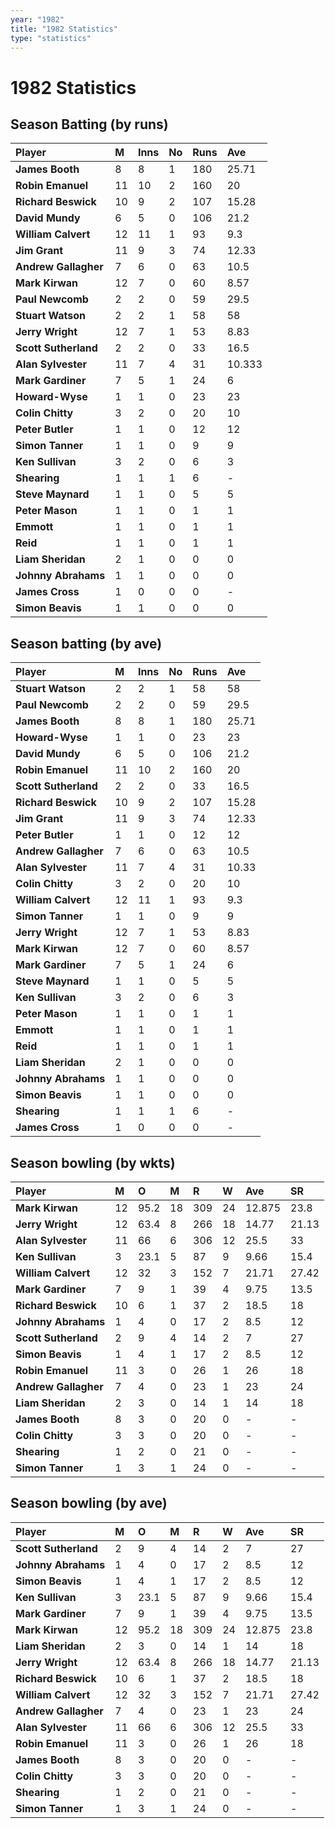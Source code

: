 ---year: "1982"title: "1982 Statistics"type: "statistics"---# 1982 Statistics## Season Batting (by runs)| Player | M | Inns | No | Runs | Ave ||:--|:--|:--|:--|:--|:--|| **James Booth** | 8 | 8 | 1 | 180 | 25.71 || **Robin Emanuel** | 11 | 10 | 2 | 160 | 20 || **Richard Beswick** | 10 | 9 | 2 | 107 | 15.28 || **David Mundy** | 6 | 5 | 0 | 106 | 21.2 || **William Calvert** | 12 | 11 | 1 | 93 | 9.3 || **Jim Grant** | 11 | 9 | 3 | 74 | 12.33 || **Andrew Gallagher** | 7 | 6 | 0 | 63 | 10.5 || **Mark Kirwan** | 12 | 7 | 0 | 60 | 8.57 || **Paul Newcomb** | 2 | 2 | 0 | 59 | 29.5 || **Stuart Watson** | 2 | 2 | 1 | 58 | 58 || **Jerry Wright** | 12 | 7 | 1 | 53 | 8.83 || **Scott Sutherland** | 2 | 2 | 0 | 33 | 16.5 || **Alan Sylvester** | 11 | 7 | 4 | 31 | 10.333 || **Mark Gardiner** | 7 | 5 | 1 | 24 | 6 || **Howard-Wyse** | 1 | 1 | 0 | 23 | 23 || **Colin Chitty** | 3 | 2 | 0 | 20 | 10 || **Peter Butler** | 1 | 1 | 0 | 12 | 12 || **Simon Tanner** | 1 | 1 | 0 | 9 | 9 || **Ken Sullivan** | 3 | 2 | 0 | 6 | 3 || **Shearing** | 1 | 1 | 1 | 6 | - || **Steve Maynard** | 1 | 1 | 0 | 5 | 5 || **Peter Mason** | 1 | 1 | 0 | 1 | 1 || **Emmott** | 1 | 1 | 0 | 1 | 1 || **Reid** | 1 | 1 | 0 | 1 | 1 || **Liam Sheridan** | 2 | 1 | 0 | 0 | 0 || **Johnny Abrahams** | 1 | 1 | 0 | 0 | 0 || **James Cross** | 1 | 0 | 0 | 0 | - || **Simon Beavis** | 1 | 1 | 0 | 0 | 0 |## Season batting (by ave)| Player | M | Inns | No | Runs | Ave ||:--|:--|:--|:--|:--|:--|| **Stuart Watson** | 2 | 2 | 1 | 58 | 58 || **Paul Newcomb** | 2 | 2 | 0 | 59 | 29.5 || **James Booth** | 8 | 8 | 1 | 180 | 25.71 || **Howard-Wyse** | 1 | 1 | 0 | 23 | 23 || **David Mundy** | 6 | 5 | 0 | 106 | 21.2 || **Robin Emanuel** | 11 | 10 | 2 | 160 | 20 || **Scott Sutherland** | 2 | 2 | 0 | 33 | 16.5 || **Richard Beswick** | 10 | 9 | 2 | 107 | 15.28 || **Jim Grant** | 11 | 9 | 3 | 74 | 12.33 || **Peter Butler** | 1 | 1 | 0 | 12 | 12 || **Andrew Gallagher** | 7 | 6 | 0 | 63 | 10.5 || **Alan Sylvester** | 11 | 7 | 4 | 31 | 10.33 || **Colin Chitty** | 3 | 2 | 0 | 20 | 10 || **William Calvert** | 12 | 11 | 1 | 93 | 9.3 || **Simon Tanner** | 1 | 1 | 0 | 9 | 9 || **Jerry Wright** | 12 | 7 | 1 | 53 | 8.83 || **Mark Kirwan** | 12 | 7 | 0 | 60 | 8.57 || **Mark Gardiner** | 7 | 5 | 1 | 24 | 6 || **Steve Maynard** | 1 | 1 | 0 | 5 | 5 || **Ken Sullivan** | 3 | 2 | 0 | 6 | 3 || **Peter Mason** | 1 | 1 | 0 | 1 | 1 || **Emmott** | 1 | 1 | 0 | 1 | 1 || **Reid** | 1 | 1 | 0 | 1 | 1 || **Liam Sheridan** | 2 | 1 | 0 | 0 | 0 || **Johnny Abrahams** | 1 | 1 | 0 | 0 | 0 || **Simon Beavis** | 1 | 1 | 0 | 0 | 0 || **Shearing** | 1 | 1 | 1 | 6 | - || **James Cross** | 1 | 0 | 0 | 0 | - |## Season bowling (by wkts)| Player | M | O | M | R | W | Ave | SR ||:---|:---|:---|:---|:---|:---|:---|:---|| **Mark Kirwan** | 12 | 95.2 | 18 | 309 | 24 | 12.875 | 23.8 || **Jerry Wright** | 12 | 63.4 | 8 | 266 | 18 | 14.77 | 21.13 || **Alan Sylvester** | 11 | 66 | 6 | 306 | 12 | 25.5 | 33 || **Ken Sullivan** | 3 | 23.1 | 5 | 87 | 9 | 9.66 | 15.4 || **William Calvert** | 12 | 32 | 3 | 152 | 7 | 21.71 | 27.42 || **Mark Gardiner** | 7 | 9 | 1 | 39 | 4 | 9.75 | 13.5 || **Richard Beswick** | 10 | 6 | 1 | 37 | 2 | 18.5 | 18 || **Johnny Abrahams** | 1 | 4 | 0 | 17 | 2 | 8.5 | 12 || **Scott Sutherland** | 2 | 9 | 4 | 14 | 2 | 7 | 27 || **Simon Beavis** | 1 | 4 | 1 | 17 | 2 | 8.5 | 12 || **Robin Emanuel** | 11 | 3 | 0 | 26 | 1 | 26 | 18 || **Andrew Gallagher** | 7 | 4 | 0 | 23 | 1 | 23 | 24 || **Liam Sheridan** | 2 | 3 | 0 | 14 | 1 | 14 | 18 || **James Booth** | 8 | 3 | 0 | 20 | 0 | - | - || **Colin Chitty** | 3 | 3 | 0 | 20 | 0 | - | - || **Shearing** | 1 | 2 | 0 | 21 | 0 | - | - || **Simon Tanner** | 1 | 3 | 1 | 24 | 0 | - | - |## Season bowling (by ave)| Player | M | O | M | R | W | Ave | SR ||:---|:---|:---|:---|:---|:---|:---|:---|| **Scott Sutherland** | 2 | 9 | 4 | 14 | 2 | 7 | 27 || **Johnny Abrahams** | 1 | 4 | 0 | 17 | 2 | 8.5 | 12 || **Simon Beavis** | 1 | 4 | 1 | 17 | 2 | 8.5 | 12 || **Ken Sullivan** | 3 | 23.1 | 5 | 87 | 9 | 9.66 | 15.4 || **Mark Gardiner** | 7 | 9 | 1 | 39 | 4 | 9.75 | 13.5 || **Mark Kirwan** | 12 | 95.2 | 18 | 309 | 24 | 12.875 | 23.8 || **Liam Sheridan** | 2 | 3 | 0 | 14 | 1 | 14 | 18 || **Jerry Wright** | 12 | 63.4 | 8 | 266 | 18 | 14.77 | 21.13 || **Richard Beswick** | 10 | 6 | 1 | 37 | 2 | 18.5 | 18 || **William Calvert** | 12 | 32 | 3 | 152 | 7 | 21.71 | 27.42 || **Andrew Gallagher** | 7 | 4 | 0 | 23 | 1 | 23 | 24 || **Alan Sylvester** | 11 | 66 | 6 | 306 | 12 | 25.5 | 33 || **Robin Emanuel** | 11 | 3 | 0 | 26 | 1 | 26 | 18 || **James Booth** | 8 | 3 | 0 | 20 | 0 | - | - || **Colin Chitty** | 3 | 3 | 0 | 20 | 0 | - | - || **Shearing** | 1 | 2 | 0 | 21 | 0 | - | - || **Simon Tanner** | 1 | 3 | 1 | 24 | 0 | - | - |